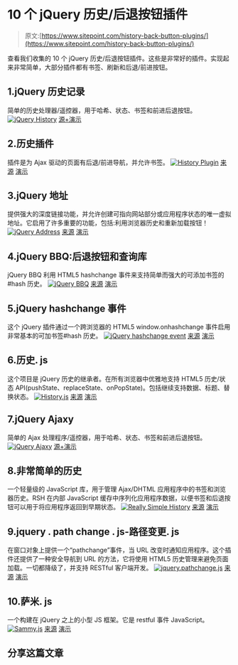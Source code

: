 # 10 个 jQuery 历史/后退按钮插件

> 原文:[https://www.sitepoint.com/history-back-button-plugins/](https://www.sitepoint.com/history-back-button-plugins/)

查看我们收集的 10 个 jQuery 历史/后退按钮插件。这些是非常好的插件。实现起来非常简单，大部分插件都有书签、刷新和后退/前进按钮。

## 1.jQuery 历史记录

简单的历史处理器/遥控器，用于哈希、状态、书签和前进后退按钮。
[![jQuery History](../Images/4c2e53a4ddd808af417bced44b19357c.png)](http://balupton.github.com/jquery-history/demo/) 
[源+演示](http://balupton.github.com/jquery-history/demo/)

## 2.历史插件

插件是为 Ajax 驱动的页面有后退/前进导航，并允许书签。
[![History Plugin](../Images/e117688743567a44916382d2b776064d.png)](http://archive.plugins.jquery.com/project/history) 
[来源](http://archive.plugins.jquery.com/project/history) [演示](http://nix.lv/history/demo.html#3)

## 3.jQuery 地址

提供强大的深度链接功能，并允许创建可指向网站部分或应用程序状态的唯一虚拟地址。它启用了许多重要的功能，包括:利用浏览器历史和重新加载按钮！
[![jQuery Address](../Images/e453b231a5f54540cfe9d9fac76999cb.png)](http://www.asual.com/jquery/address/) 
[来源](http://www.asual.com/jquery/address/) [演示](http://www.asual.com/jquery/address/samples/express/)

## 4.jQuery BBQ:后退按钮和查询库

jQuery BBQ 利用 HTML5 hashchange 事件来支持简单而强大的可添加书签的#hash 历史。
[![jQuery BBQ](../Images/c9b4b3a210c2d0a295c283e31f9561fd.png)](http://benalman.com/projects/jquery-bbq-plugin/) 
[来源](http://benalman.com/projects/jquery-bbq-plugin/) [演示](http://benalman.com/code/projects/jquery-bbq/examples/fragment-jquery-ui-tabs/)

## 5.jQuery hashchange 事件

这个 jQuery 插件通过一个跨浏览器的 HTML5 window.onhashchange 事件启用非常基本的可加书签#hash 历史。
[![jQuery hashchange event](../Images/3fd336044320bfdbc22a6f4fb3eaf04a.png)](http://benalman.com/projects/jquery-hashchange-plugin/) 
[来源](http://benalman.com/projects/jquery-hashchange-plugin/) [演示](http://benalman.com/code/projects/jquery-hashchange/examples/hashchange/)

## 6.历史. js

这个项目是 jQuery 历史的继承者。在所有浏览器中优雅地支持 HTML5 历史/状态 API(pushState、replaceState、onPopState)。包括继续支持数据、标题、替换状态。
[![History.js](../Images/8dcca1648ffaedd4b14dbcf9fab6c137.png)](https://github.com/balupton/history.js#readme) 
[来源](https://github.com/balupton/history.js#readme) [演示](http://balupton.github.com/history.js/demo/)

## 7.jQuery Ajaxy

简单的 Ajax 处理程序/遥控器，用于哈希、状态、书签和前进后退按钮。
[![jQuery Ajaxy](../Images/3e2d7873d0d225025716638a886360d8.png)](http://balupton.github.com/jquery-ajaxy/demo/) 
[源+演示](http://balupton.github.com/jquery-ajaxy/demo/)

## 8.非常简单的历史

一个轻量级的 JavaScript 库，用于管理 Ajax/DHTML 应用程序中的书签和浏览器历史。RSH 在内部 JavaScript 缓存中序列化应用程序数据，以便书签和后退按钮可以用于将应用程序返回到早期状态。
[![Really Simple History](../Images/81d6e1cd59fa59e08bd0d7951a31003d.png)](http://code.google.com/p/reallysimplehistory/) 
[来源](http://code.google.com/p/reallysimplehistory/) [演示](http://www.geekpad.ca/blog/demos/fixing-the-back-button-of-ajax-application/)

## 9.jquery . path change . js-路径变更. js

在窗口对象上提供一个“pathchange”事件，当 URL 改变时通知应用程序。这个插件还提供了一种安全导航到 URL 的方法，它将使用 HTML5 历史管理来避免页面加载。一切都降级了，并支持 RESTful 客户端开发。
[![jquery.pathchange.js](../Images/496575d7826fecd9feffec1850f35f7a.png)](http://www.bcherry.net/static/lib/js/jquery.pathchange.js) 
[来源](http://www.bcherry.net/static/lib/js/jquery.pathchange.js) [演示](http://www.bcherry.net/playground/sanerhtml5history)

## 10.萨米. js

一个构建在 jQuery 之上的小型 JS 框架。它是 restful 事件 JavaScript。
[![Sammy.js](../Images/dd110f19c2690b7c519b1cf6357019c1.png)](http://sammyjs.org/) 
[来源](http://sammyjs.org/) [演示](http://nettuts.s3.amazonaws.com/763_sammyJSIntro/demo/index.html#/inbox)

## 分享这篇文章